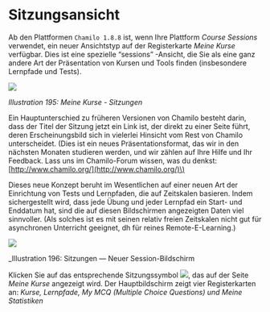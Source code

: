 # Sitzungsansicht

Ab den Plattformen `Chamilo 1.8.8` ist, wenn Ihre Plattform _Course Sessions_ verwendet, ein neuer Ansichtstyp auf der Registerkarte _Meine Kurse_ verfügbar. Dies ist eine spezielle “sessions” -Ansicht, die Sie als eine ganz andere Art der Präsentation von Kursen und Tools finden \(insbesondere Lernpfade und Tests\).

![](../../.gitbook/assets/images262.png)

_Illustration 195: Meine Kurse - Sitzungen_

Ein Hauptunterschied zu früheren Versionen von Chamilo besteht darin, dass der Titel der Sitzung jetzt ein Link ist, der direkt zu einer Seite führt, deren Erscheinungsbild sich in vielerlei Hinsicht vom Rest von Chamilo unterscheidet. \(Dies ist ein neues Präsentationsformat, das wir in den nächsten Monaten studieren werden, und wir zählen auf Ihre Hilfe und Ihr Feedback. Lass uns im Chamilo-Forum wissen, was du denkst: [http://www.chamilo.org/](http://www.chamilo.org/)\)

Dieses neue Konzept beruht im Wesentlichen auf einer neuen Art der Einrichtung von Tests und Lernpfaden, die auf Zeitskalen basieren. Indem sichergestellt wird, dass jede Übung und jeder Lernpfad ein Start- und Enddatum hat, sind die auf diesen Bildschirmen angezeigten Daten viel sinnvoller. \(Als solches ist es mit seinen relativ freien Zeitskalen nicht gut für asynchronen Unterricht geeignet, dh für reines Remote-E-Learning.\)

![](../../.gitbook/assets/graphics370.png)

_Illustration 196: Sitzungen — Neuer Session-Bildschirm

Klicken Sie auf das entsprechende Sitzungssymbol ![](../../.gitbook/assets/graphics372.png), das auf der Seite _Meine Kurse_ angezeigt wird. Der Hauptbildschirm zeigt vier Registerkarten an: _Kurse, Lernpfade, My MCQ \(Multiple Choice Questions\) und Meine Statistiken_